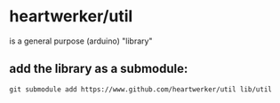 # heartwerker/util

is a general purpose (arduino) "library"

## add the library as a submodule:
```
git submodule add https://www.github.com/heartwerker/util lib/util
```